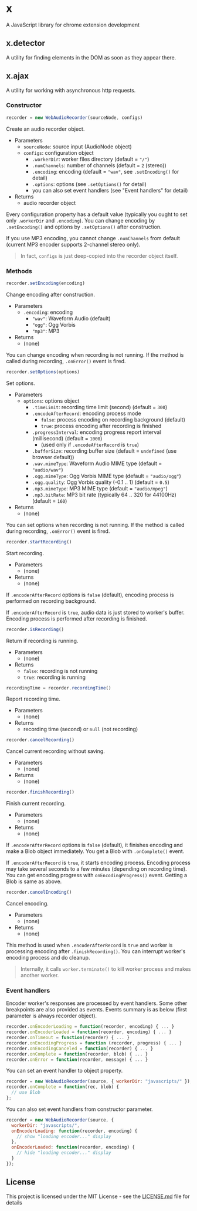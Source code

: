 # x

A JavaScript library for chrome extension development

## x.detector

A utility for finding elements in the DOM as soon as they appear there.

## x.ajax

A utility for working with asynchronous http requests.

### Constructor

``` javascript
recorder = new WebAudioRecorder(sourceNode, configs)
```

Create an audio recorder object.

* Parameters
    * `sourceNode`: source input (AudioNode object)
    * `configs`: configuration object
        * `.workerDir`: worker files directory (default = `"/"`)
        * `.numChannels`: number of channels (default = `2` (stereo))
        * `.encoding`: encoding (default = `"wav"`, see `.setEncoding()` for detail)
        * `.options`: options (see `.setOptions()` for detail)
        * you can also set event handlers (see "Event handlers" for detail)
* Returns
    * audio recorder object

Every configuration property has a default value (typically you ought to set only `.workerDir` and `.encoding`). You can change encoding by `.setEncoding()` and options by `.setOptions()` after construction.

If you use MP3 encoding, you cannot change `.numChannels` from default (current MP3 encoder supports 2-channel stereo only).

> In fact, `configs` is just deep-copied into the recorder object itself.

### Methods

``` javascript
recorder.setEncoding(encoding)
```

Change encoding after construction.

* Parameters
    * `.encoding`: encoding
        * `"wav"`: Waveform Audio (default)
        * `"ogg"`: Ogg Vorbis
        * `"mp3"`: MP3
* Returns
    * (none)

You can change encoding when recording is not running. If the method is called during recording, `.onError()` event is fired.

``` javascript
recorder.setOptions(options)
```

Set options.

* Parameters
    * `options`: options object
        * `.timeLimit`: recording time limit (second) (default = `300`)
        * `.encodeAfterRecord`: encoding process mode
            * `false`: process encoding on recording background (default)
            * `true`: process encoding after recording is finished
        * `.progressInterval`: encoding progress report interval (millisecond) (default = `1000`)
            * (used only if `.encodeAfterRecord` is `true`)
        * `.bufferSize`: recording buffer size (default = `undefined` (use browser default))
        * `.wav.mimeType`: Waveform Audio MIME type (default = `"audio/wav"`)
        * `.ogg.mimeType`: Ogg Vorbis MIME type (default = `"audio/ogg"`)
        * `.ogg.quality`: Ogg Vorbis quality (-0.1 .. 1) (default = `0.5`)
        * `.mp3.mimeType`: MP3 MIME type (default = `"audio/mpeg"`)
        * `.mp3.bitRate`: MP3 bit rate (typically 64 .. 320 for 44100Hz) (default = `160`)
* Returns
    * (none)

You can set options when recording is not running. If the method is called during recording, `.onError()` event is fired.

``` javascript
recorder.startRecording()
```

Start recording.

* Parameters
    * (none)
* Returns
    * (none)

If `.encoderAfterRecord` options is `false` (default), encoding process is performed on recording background.

If `.encoderAfterRecord` is `true`, audio data is just stored to worker's buffer. Encoding process is performed after recording is finished.

``` javascript
recorder.isRecording()
```

Return if recording is running.

* Parameters
    * (none)
* Returns
    * `false`: recording is not running
    * `true`: recording is running

``` javascript
recordingTime = recorder.recordingTime()
```

Report recording time.

* Parameters
    * (none)
* Returns
    * recording time (second) or `null` (not recording)

``` javascript
recorder.cancelRecording()
```

Cancel current recording without saving.

* Parameters
    * (none)
* Returns
    * (none)

``` javascript
recorder.finishRecording()
```

Finish current recording.

* Parameters
    * (none)
* Returns
    * (none)

If `.encoderAfterRecord` options is `false` (default), it finishes encoding and make a Blob object immediately. You get a Blob with `.onComplete()` event.

If `.encoderAfterRecord` is `true`, it starts encoding process. Encoding process may take several seconds to a few minutes (depending on recording time).  You can get encoding progress with `onEncodingProgress()` event. Getting a Blob is same as above.

``` javascript
recorder.cancelEncoding()
```

Cancel encoding.

* Parameters
    * (none)
* Returns
    * (none)

This method is used when `.encoderAfterRecord` is `true` and worker is processing encoding after `.finishRecording()`. You can interrupt worker's encoding process and do cleanup.

> Internally, it calls `worker.terminate()` to kill worker process and makes another worker.

### Event handlers

Encoder worker's responses are processed by event handlers. Some other breakpoints are also provided as events. Events summary is as below (first parameter is always recorder object).

``` javascript
recorder.onEncoderLoading = function(recorder, encoding) { ... }
recorder.onEncoderLoaded = function(recorder, encoding) { ... }
recorder.onTimeout = function(recorder) { ... }
recorder.onEncodingProgress = function (recorder, progress) { ... }
recorder.onEncodingCanceled = function(recorder) { ... }
recorder.onComplete = function(recorder, blob) { ... }
recorder.onError = function(recorder, message) { ... }
```

You can set an event handler to object property.

``` javascript
recorder = new WebAudioRecorder(source, { workerDir: "javascripts/" });
recorder.onComplete = function(rec, blob) {
  // use Blob
};
```

You can also set event handlers from constructor parameter.

``` javascript
recorder = new WebAudioRecorder(source, {
  workerDir: "javascripts/",
  onEncoderLoading: function(recorder, encoding) {
    // show "loading encoder..." display
  },
  onEncoderLoaded: function(recorder, encoding) {
    // hide "loading encoder..." display
  }
});
```

## License

This project is licensed under the MIT License - see the [LICENSE.md](LICENSE.md) file for details
